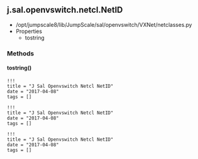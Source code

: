 <!-- toc -->
## j.sal.openvswitch.netcl.NetID

- /opt/jumpscale8/lib/JumpScale/sal/openvswitch/VXNet/netclasses.py
- Properties
    - tostring

### Methods

#### tostring() 


```
!!!
title = "J Sal Openvswitch Netcl NetID"
date = "2017-04-08"
tags = []
```

```
!!!
title = "J Sal Openvswitch Netcl NetID"
date = "2017-04-08"
tags = []
```

```
!!!
title = "J Sal Openvswitch Netcl NetID"
date = "2017-04-08"
tags = []
```
